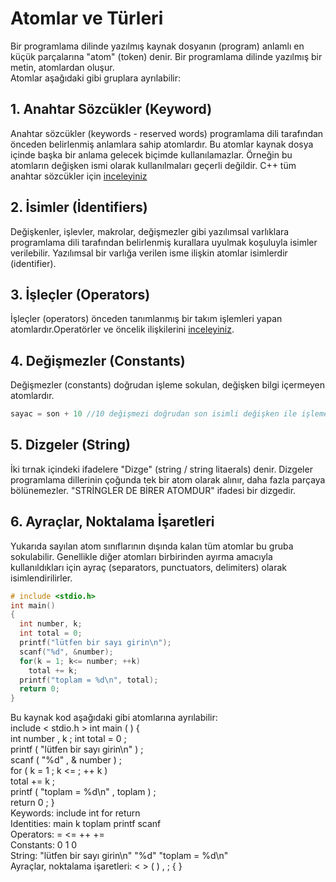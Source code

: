 # Atomlar ve Türleri
Bir programlama dilinde yazılmış kaynak dosyanın (program) anlamlı en küçük parçalarına "atom" (token) denir. Bir programlama dilinde yazılmış bir metin, atomlardan oluşur.  
Atomlar aşağıdaki gibi gruplara ayrılabilir:
## 1. Anahtar Sözcükler (Keyword)
Anahtar sözcükler (keywords - reserved words) programlama dili tarafından önceden belirlenmiş anlamlara sahip atomlardır. Bu atomlar kaynak dosya içinde başka bir anlama gelecek biçimde kullanılamazlar. Örneğin bu atomların değişken ismi olarak kullanılmaları geçerli değildir.
C++ tüm anahtar sözcükler için [inceleyiniz](https://en.cppreference.com/w/cpp/keyword)
## 2. İsimler (İdentifiers)
Değişkenler, işlevler, makrolar, değişmezler gibi yazılımsal varlıklara programlama dili
tarafından belirlenmiş kurallara uyulmak koşuluyla isimler verilebilir. Yazılımsal bir varlığa
verilen isme ilişkin atomlar isimlerdir (identifier).
## 3. İşleçler (Operators)
İşleçler (operators) önceden tanımlanmış bir takım işlemleri yapan atomlardır.Operatörler ve öncelik ilişkilerini [inceleyiniz](https://en.cppreference.com/w/cpp/language/operator_precedence).
## 4. Değişmezler (Constants)
Değişmezler (constants) doğrudan işleme sokulan, değişken bilgi içermeyen atomlardır. 
```cpp
sayac = son + 10 //10 değişmezi doğrudan son isimli değişken ile işleme sokulur.
```
## 5. Dizgeler (String)
İki tırnak içindeki ifadelere "Dizge" (string / string litaerals) denir. Dizgeler programlama dillerinin çoğunda tek bir atom olarak alınır, daha fazla parçaya bölünemezler. "STRİNGLER DE BİRER ATOMDUR" ifadesi bir dizgedir.
## 6. Ayraçlar, Noktalama İşaretleri
Yukarıda sayılan atom sınıflarının dışında kalan tüm atomlar bu gruba sokulabilir. Genellikle diğer atomları birbirinden ayırma amacıyla kullanıldıkları için ayraç (separators, punctuators, delimiters) olarak isimlendirilirler.
```cpp
# include <stdio.h>
int main()
{
  int number, k;
  int total = 0;
  printf("lütfen bir sayı girin\n");
  scanf("%d", &number);
  for(k = 1; k<= number; ++k)
    total += k;
  printf("toplam = %d\n", total);
  return 0;
}
```
Bu kaynak kod aşağıdaki gibi atomlarına ayrılabilir:  
include         <     stdio.h     >   int    main    (     )      {       
int   number     ,     k     ;    int     total     =     0    ;  
printf   (     "lütfen bir sayı girin\n"     )    ;      
scanf    (     "%d"     ,      &    number      )     ;  
for     (    k    =    1    ;    k    <=    ;    ++    k   )  
total     +=     k   ;  
printf    (     "toplam = %d\n"     ,     toplam    )    ;   
return      0     ;    }  
Keywords: include int for return  
Identities: main k toplam printf scanf  
Operators: = <= ++ +=  
Constants: 0 1 0  
String: "lütfen bir sayı girin\n" "%d" "toplam = %d\n"  
Ayraçlar, noktalama işaretleri: < > ( ) , ; { }  
